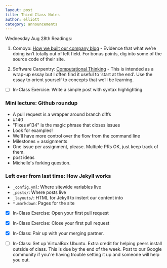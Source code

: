 ```yaml
---
layout: post
title: Third Class Notes
author: elliott
category: announcements
---
```


Wednesday Aug 28th Readings:

1. Comoyo: [How we built our company blog](http://comoyo.github.io/blog/2012/06/11/how-comoyo-built-its-blog/) - Evidence that what we’re doing isn’t totally out of left field.  For bonus points, dig into some of the source code of their site.

2. Software Carpentry: [Computational Thinking](http://software-carpentry.org/4_0/softeng/principles.html) - This is intended as a wrap-up essay but I often find it useful to ‘start at the end’.  Use the essay to orient yourself to concepts that we’ll be learning.

- [ ] In-Class Exercise: Write a simple post with syntax highlighting.

### Mini lecture: Github roundup
- A pull request is a wrapper around branch diffs
- #140
- "Fixes #134" is the magic phrase that closes issues
- Look for examples!
- We'll have more control over the flow from the command line
- Milestones = assignments
- One issue per assignment, please.  Multiple PRs OK, just keep track of them.
- post ideas
- Michelle's forking question.

### Left over from last time: How Jekyll works
- `_config.yml`: Where sitewide variables live
- `_posts/`: Where posts live
- `_layouts/`: HTML for Jekyll to instert our content into
- `*.markdown`: Pages for the site


- [x] In-Class Exercise: Open your first pull request

- [x] In-Class Exercise: Close your first pull request

- [x] In-Class: Pair up with your merging partner.

- [ ] In-Class: Set up VirtualBox Ubuntu. Extra credit for helping peers install outside of class. This is due by the end of the week.  Post to our Google community if you're having trouble setting it up and someone will help you out.
